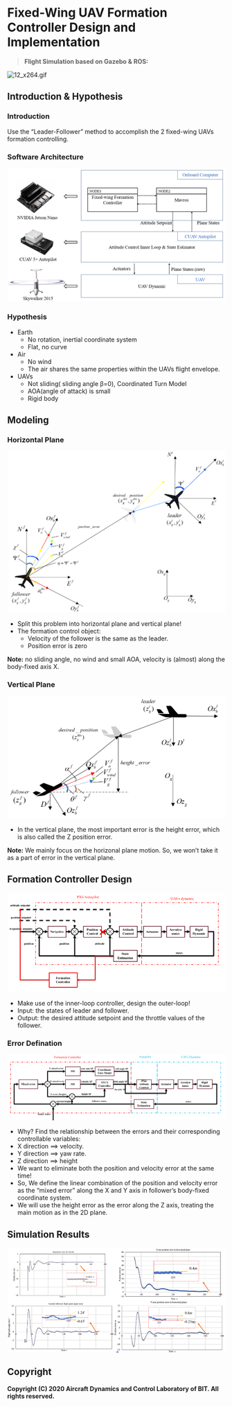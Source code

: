 # Fixed-Wing UAV Formation Controller Design and Implementation

> **Flight Simulation based on Gazebo & ROS:**

![12_x264.gif](./demo_files/12_x264.gif)

## Introduction & Hypothesis

### Introduction

Use the “Leader-Follower” method to accomplish the 2 fixed-wing UAVs formation controlling.

### Software Architecture

![image](./demo_files/arc.png)

### Hypothesis

- Earth
  - No rotation, inertial coordinate system
  - Flat, no curve
- Air
  - No wind
  - The air shares the same properties within the UAVs flight envelope.
- UAVs
  - Not sliding( sliding angle β=0), Coordinated Turn Model
  - AOA(angle of attack) is small
  - Rigid body

## Modeling

### Horizontal Plane

![ho](./demo_files/ho.png)

- Split this problem into horizontal plane and vertical plane!
- The formation control object:
  - Velocity of the follower is the same as the leader.
  - Position error is zero

**Note:** no sliding angle, no wind and  small AOA, velocity is (almost) along the body-fixed axis X.

### Vertical Plane

![ver](./demo_files/ver.png)

- In the vertical plane, the most important error is the height error, which is also called the Z position error.

**Note:** We mainly focus on the horizonal plane motion.  So, we won’t take it as a part of error in the vertical plane.

## Formation Controller Design

![for_des](./demo_files/for_design.png)

- Make use of the inner-loop controller, design the outer-loop!
- Input: the states of leader and follower.
- Output: the desired attitude setpoint and the throttle values of the follower.

### Error Defination

![ctrl](./demo_files/ctrl.png)

- Why? Find the relationship between the errors and their corresponding controllable variables:
- X direction ==> velocity.
- Y direction ==> yaw rate.
- Z direction ==> height
- We want to eliminate both the position and velocity error at the same time!
- So, We define the linear combination of the position and velocity error as the “mixed error” along the X and Y axis in
  follower’s body-fixed coordinate system.
- We will use the height error as the error along the Z axis, treating the main motion as in the 2D plane.

## Simulation Results

![image](./demo_files/res.png)

## Copyright

**Copyright (C) 2020 Aircraft Dynamics and Control Laboratory of BIT. All rights reserved.**
